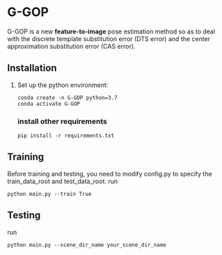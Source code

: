 # G-GOP
G-GOP is a new **feature-to-image** pose estimation method so as to deal with the discrete template substitution error (DTS error) and the center approximation substitution error (CAS error).

## Installation

1. Set up the python environment:

   ```
   conda create -n G-GOP python=3.7
   conda activate G-GOP
   ```

   ### install other requirements

   ```
   pip install -r requirements.txt
   ```

## Training

Before training and testing, you need to modify config.py to specify the train_data_root and test_data_root.
   run

   ```
python main.py --train True
   ```

## Testing

run

```
python main.py --scene_dir_name your_scene_dir_name
```
